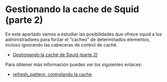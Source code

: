 # Gestionando la cache de Squid (parte 2)

En este apartado vamos  a estudiar las posibilidades que ofrece squid a los administradores para forzar el "cacheo" de determinados elementos, incluso ignorando las cabeceras de control de caché.

* [Gestionando la caché de Squid (parte 2)](http://www.josedomingo.org/pledin/2013/02/gestionando-la-cache-de-squid-parte-2/)

Para obtener más información puedes ver los siguientes enlaces:

* [refresh_pattern, controlando la cache](http://etutorials.org/Server+Administration/Squid.+The+definitive+guide/Chapter+7.+Disk+Cache+Basics/7.7+refresh_pattern/)

